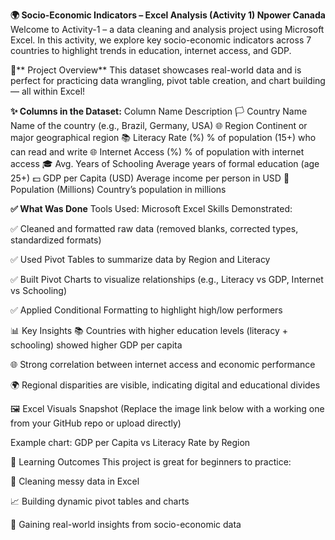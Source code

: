 **🌍 Socio-Economic Indicators – Excel Analysis (Activity 1) Npower Canada**
Welcome to Activity-1 – a data cleaning and analysis project using Microsoft Excel. In this activity, we explore key socio-economic indicators across 7 countries to highlight trends in education, internet access, and GDP.

📁** Project Overview**
This dataset showcases real-world data and is perfect for practicing data wrangling, pivot table creation, and chart building — all within Excel!

**✨ Columns in the Dataset:**
Column Name	Description
🏳️ Country Name	Name of the country (e.g., Brazil, Germany, USA)
🌐 Region	Continent or major geographical region
📚 Literacy Rate (%)	% of population (15+) who can read and write
🌐 Internet Access (%)	% of population with internet access
🎓 Avg. Years of Schooling	Average years of formal education (age 25+)
💵 GDP per Capita (USD)	Average income per person in USD
👥 Population (Millions)	Country’s population in millions

**✅ What Was Done**
Tools Used: Microsoft Excel
Skills Demonstrated:

✅ Cleaned and formatted raw data (removed blanks, corrected types, standardized formats)

✅ Used Pivot Tables to summarize data by Region and Literacy

✅ Built Pivot Charts to visualize relationships (e.g., Literacy vs GDP, Internet vs Schooling)

✅ Applied Conditional Formatting to highlight high/low performers

📊 Key Insights
📚 Countries with higher education levels (literacy + schooling) showed higher GDP per capita

🌐 Strong correlation between internet access and economic performance

🌍 Regional disparities are visible, indicating digital and educational divides

🖼️ Excel Visuals Snapshot
(Replace the image link below with a working one from your GitHub repo or upload directly)



Example chart: GDP per Capita vs Literacy Rate by Region

📌 Learning Outcomes
This project is great for beginners to practice:

📑 Cleaning messy data in Excel

📈 Building dynamic pivot tables and charts

🧠 Gaining real-world insights from socio-economic data





